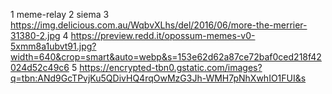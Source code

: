 1 meme-relay
2 siema
3 https://img.delicious.com.au/WqbvXLhs/del/2016/06/more-the-merrier-31380-2.jpg
4 https://preview.redd.it/opossum-memes-v0-5xmm8a1ubvt91.jpg?width=640&crop=smart&auto=webp&s=153e62d62a87ce72baf0ced218f42024d52c49c6
5 https://encrypted-tbn0.gstatic.com/images?q=tbn:ANd9GcTPvjKu5QDivHQ4rqOwMzG3Jh-WMH7pNhXwhIO1FUI&s
